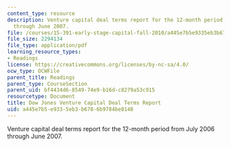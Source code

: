 ```yaml
---
content_type: resource
description: Venture capital deal terms report for the 12-month period from July 2006
  through June 2007.
file: /courses/15-391-early-stage-capital-fall-2010/a445e7b5e9335eb3b6786b9784be8148_MIT15_391F10_VC_Report.pdf
file_size: 2294134
file_type: application/pdf
learning_resource_types:
- Readings
license: https://creativecommons.org/licenses/by-nc-sa/4.0/
ocw_type: OCWFile
parent_title: Readings
parent_type: CourseSection
parent_uid: bf4434d6-8549-74e9-b16d-c8279a53c915
resourcetype: Document
title: Dow Jones Venture Capital Deal Terms Report
uid: a445e7b5-e933-5eb3-b678-6b9784be8148
---
```

Venture capital deal terms report for the 12-month period from July 2006 through June 2007.
